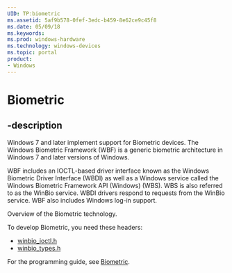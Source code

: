 ```yaml
---
UID: TP:biometric
ms.assetid: 5af9b578-0fef-3edc-b459-8e62ce9c45f8
ms.date: 05/09/18
ms.keywords:
ms.prod: windows-hardware
ms.technology: windows-devices
ms.topic: portal
product:
- Windows
---
```


# Biometric

## -description

Windows 7 and later implement support for Biometric devices. The Windows Biometric Framework (WBF) is a generic biometric architecture in Windows 7 and later versions of Windows.

WBF includes an IOCTL-based driver interface known as the Windows Biometric Driver Interface (WBDI) as well as a Windows service called the Windows Biometric Framework API (Windows) (WBS). WBS is also referred to as the WinBio service. WBDI drivers respond to requests from the WinBio service. WBF also includes Windows log-in support.

Overview of the Biometric technology.

To develop Biometric, you need these headers:

 * [winbio_ioctl.h](../winbio_ioctl/index.md)
 * [winbio_types.h](../winbio_types/index.md)

For the programming guide, see [Biometric](https://docs.microsoft.com/windows-hardware/drivers/biometric).

